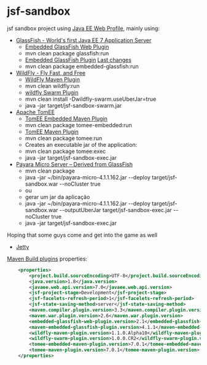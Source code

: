 jsf-sandbox
===========

jsf sandbox project using [Java EE Web Profile](https://jcp.org/en/jsr/detail?id=342), mainly using:

- [GlassFish - World's first Java EE 7 Application Server](https://glassfish.java.net/downloads/ri/)
    - [Embedded GlassFish Web Plugin](http://opk.sourceforge.net/embedded-glassfish-web-plugin/)
    - mvn clean package glassfish:run
    - [Embedded GlassFish Plugin](https://embedded-glassfish.java.net/) [Last changes](https://blogs.oracle.com/Romano/entry/changes_in_the_maven_embedded)
    - mvn clean package embedded-glassfish:run
- [WildFly - Fly Fast, and Free](http://wildfly.org/downloads/)
    - [WildFly Maven Plugin](https://docs.jboss.org/wildfly/plugins/maven/latest/)
    - mvn clean wildfly:run
    - [wildfly Swarm Plugin](https://wildfly-swarm.gitbooks.io/wildfly-swarm-users-guide/content/getting-started/tooling/maven-plugin.html)
    - mvn clean install -Dwildfly-swarm.useUberJar=true
    - java -jar target/jsf-sandbox-swarm.jar
- [Apache TomEE](http://tomee.apache.org/downloads.html)
    - [TomEE Embedded Maven Plugin](http://tomee.apache.org/tomee-embedded-maven-plugin.html)
    - mvn clean package tomee-embedded:run
    - [TomEE Maven Plugin](http://tomee.apache.org/tomee-maven-plugin.html)
    - mvn clean package tomee:run
    - Creates an executable jar of the application:
    - mvn clean package tomee:exec
    - java -jar target/jsf-sandbox-exec.jar
- [Payara Micro Server – Derived from GlassFish](http://www.payara.fish/all_downloads)
    - mvn clean package
    - java -jar ~/bin/payara-micro-4.1.1.162.jar --deploy target/jsf-sandbox.war --noCluster true
    - ou
    - gerar um jar da aplicação
    - java -jar ~/bin/payara-micro-4.1.1.162.jar --deploy target/jsf-sandbox.war --outputUberJar target/jsf-sandbox-exec.jar --noCluster true
    - java -jar target/jsf-sandbox-exec.jar

Hoping that some guys come and get into the game as well
- [Jetty](http://www.eclipse.org/jetty/documentation/9.2.0.v20140526/jetty-javaee.html)

[Maven Build plugins](https://maven.apache.org/plugins/) properties:

```xml
    <properties>
        <project.build.sourceEncoding>UTF-8</project.build.sourceEncoding>
        <java.version>1.8</java.version>
        <javaee.web.api.version>7.0</javaee.web.api.version>
        <jsf-project-stage>Development</jsf-project-stage>
        <jsf-facelets-refresh-period>1</jsf-facelets-refresh-period>
        <jsf-state-saving-method>server</jsf-state-saving-method>
        <maven.compiler.plugin.version>3.3</maven.compiler.plugin.version>
        <maven.war.plugin.version>2.6</maven.war.plugin.version>
        <embedded-glassfish-web-plugin.version>2.1</embedded-glassfish-web-plugin.version>
        <maven-embedded-glassfish-plugin.version>4.1.1</maven-embedded-glassfish-plugin.version>
        <wildfly-maven-plugin.version>1.1.0.Alpha10</wildfly-maven-plugin.version>
        <wildfly-swarm-plugin.version>1.0.0.CR2</wildfly-swarm-plugin.version>
        <tomee-embedded-maven-plugin.version>7.0.1</tomee-embedded-maven-plugin.version>
        <tomee-maven-plugin.version>7.0.1</tomee-maven-plugin.version>
    </properties>   
```
